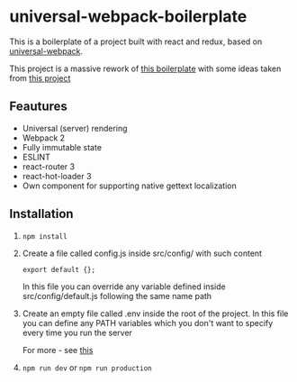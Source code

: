 # universal-webpack-boilerplate

This is a boilerplate of a project built with react and redux, based on [universal-webpack](https://github.com/halt-hammerzeit/universal-webpack).

This project is a massive rework of [this boilerplate](https://github.com/halt-hammerzeit/webpack-react-redux-isomorphic-render-example) with some ideas taken from [this project](https://github.com/erikras/react-redux-universal-hot-example)

## Feautures

+ Universal (server) rendering
+ Webpack 2
+ Fully immutable state
+ ESLINT
+ react-router 3
+ react-hot-loader 3
+ Own component for supporting native gettext localization

## Installation
1. `npm install`

2. Create a file called config.js inside src/config/ with such content

	`export default {};`

	In this file you can override any variable defined inside src/config/default.js following the same name path

3. Create an empty file called .env inside the root of the project.
In this file you can define any PATH variables which you don't want to specify every time you run the server

	For more - see [this](https://github.com/motdotla/dotenv)

4. `npm run dev` or `npm run production`

